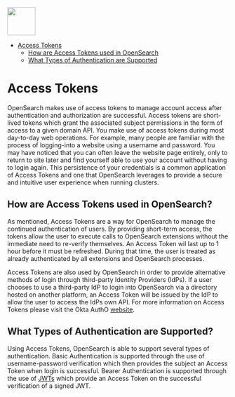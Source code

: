 <img src="https://opensearch.org/assets/img/opensearch-logo-themed.svg" height="64px">

- [Access Tokens](#contributing-to-opensearch)
    - [How are Access Tokens used in OpenSearch](#how-are-access-tokens-used-in-opensearch)
    - [What Types of Authentication are Supported](#what-types-of-authentication-are-supported)



# Access Tokens

OpenSearch makes use of access tokens to manage account access after authentication and authorization are successful. Access tokens are short-lived tokens which grant the associated subject permissions in the form of access to a given domain API. You make use of access tokens during most day-to-day web operations. For example, many people are familiar with the process of logging-into a website using a username and password. You may have noticed that you can often leave the website page entirely, only to return to site later and find yourself able to use your account without having to login again. This persistence of your credentials is a common application of Access Tokens and one that OpenSearch leverages to provide a secure and intuitive user experience when running clusters.

## How are Access Tokens used in OpenSearch?

As mentioned, Access Tokens are a way for OpenSearch to manage the continued authentication of users. By providing short-term access, the tokens allow the user to execute calls to OpenSearch extensions without the immediate need to re-verify themselves. An Access Token wil last up to 1 hour before it must be refreshed. During that time, the user is treated as already authenticated by all extensions and OpenSearch processes.

Access Tokens are also used by OpenSearch in order to provide alternative methods of login through third-party Identity Providers (IdPs). If a user chooses to use a third-party IdP to login into OpenSearch via a directory hosted on another platform, an Access Token will be issued by the IdP to allow the user to access the IdPs own API. For more information on Access Tokens please visit the Okta AuthO [website](https://auth0.com/docs/secure/tokens/access-tokens).

## What Types of Authentication are Supported?

Using Access Tokens, OpenSearch is able to support several types of authentication. Basic Authentication is supported through the use of username-password verification which then provides the subject an Access Token when login is successful. Bearer Authentication is supported through the use of [JWTs](./jwt.md) which provide an Access Token on the successful verification of a signed JWT.
